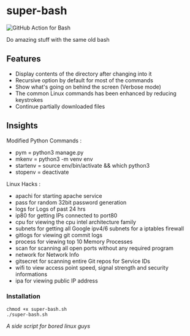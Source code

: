 # super-bash
![GitHub Action for Bash](https://github.com/kaiiyer/super-bash/workflows/GitHub%20Action%20for%20Bash/badge.svg)

Do amazing stuff with the same old bash

## Features

  - Display contents of the directory after changing into it
  - Recursive option by default for most of the commands
  - Show what's going on behind the screen (Verbose mode)
  - The common Linux commands has been enhanced by reducing keystrokes
  - Continue partially downloaded files

## Insights

  Modified Python Commands :
  - pym = python3 manage.py
  - mkenv = python3 -m venv env
  - startenv = source env/bin/activate && which python3
  - stopenv = deactivate

   Linux Hacks :
  - apachi for starting apache service
  - pass for random 32bit password generation
  - logs for Logs of past 24 hrs
  - ip80 for getting IPs connected to port80
  - cpu for viewing the cpu intel architecture family
  - subnets for getting all Google ipv4/6 subnets for a iptables firewall
  - gitlogs for viewing git commit logs
  - process for viewing top 10 Memory Processes 
  - scan for scanning all open ports without any required program
  - network for Network Info
  - gitsecret for scanning entire Git repos for Service IDs
  - wifi to view access point speed, signal strength and security informations
  - ipa for viewing public IP address

### Installation
```
chmod +x super-bash.sh
./super-bash.sh
```

*A side script for bored linux guys*
